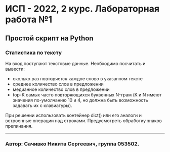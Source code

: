 # ИСП - 2022, 2 курс. Лабораторная работа №1

## Простой скрипт на Python

### Статистика по тексту

На вход поступают текстовые данные. Необходимо
посчитать и вывести:
- сколько раз повторяется каждое слово в указанном тексте
- среднее количество слов в предложении
- медианное количество слов в предложении
- top-K самых часто повторяющихся буквенных N-грам (K и N имеют значения по-умолчанию 10 и 4, но должна быть возможность задавать их с клавиатуры).

При решении использовать контейнер dict() или его аналоги и встроенные
операции над строками. Предусмотреть обработку знаков препинания.

___

### Автор: Сачивко Никита Сергеевич, группа 053502.
